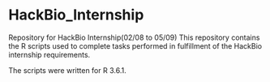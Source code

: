 # HackBio_Internship
Repository for HackBio Internship(02/08 to 05/09)
This repository contains the R scripts used to complete tasks performed in fulfillment of the HackBio internship requirements.

The scripts were written for R 3.6.1.
